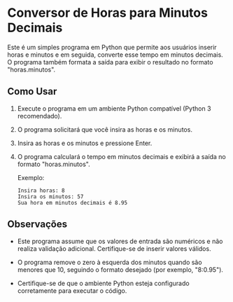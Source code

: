 # Conversor de Horas para Minutos Decimais

Este é um simples programa em Python que permite aos usuários inserir horas e minutos e em seguida, converte esse tempo em minutos decimais. O programa também formata a saída para exibir o resultado no formato "horas.minutos".

## Como Usar

1. Execute o programa em um ambiente Python compatível (Python 3 recomendado).

2. O programa solicitará que você insira as horas e os minutos.

3. Insira as horas e os minutos e pressione Enter.

4. O programa calculará o tempo em minutos decimais e exibirá a saída no formato "horas.minutos".

    Exemplo:
    
    ```
    Insira horas: 8
    Insira os minutos: 57
    Sua hora em minutos decimais é 8.95
    ```

## Observações

- Este programa assume que os valores de entrada são numéricos e não realiza validação adicional. Certifique-se de inserir valores válidos.

- O programa remove o zero à esquerda dos minutos quando são menores que 10, seguindo o formato desejado (por exemplo, "8:0.95").

- Certifique-se de que o ambiente Python esteja configurado corretamente para executar o código.
